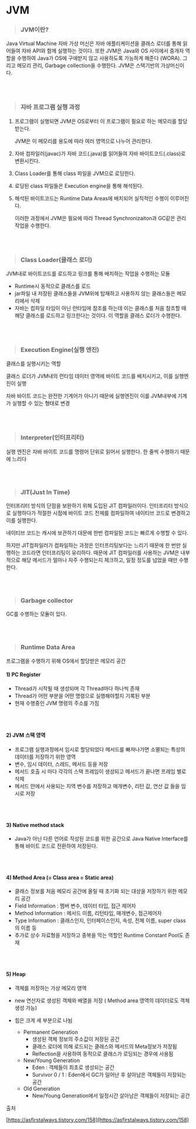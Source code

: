 # JVM


>### JVM이란?

Java Virtual Machine 자바 가상 머신은 자바 애플리케이션을 클래스 로더를 통해 읽어들여 자바 API와 함께 실행하는 것이다. 또한 JVM은 Java와 OS 사이에서 중개자 역할을 수행하여 Java가 OS에 구애받지 않고 사용하도록 가능하게 해준다 (WORA). 그리고 메모리 관리, Garbage collection을 수행한다. JVM은 스택기반의 가상머신이다.

<br>
<br>

>### 자바 프로그램 실행 과정

1. 프로그램이 실행되면 JVM은 OS로부터 이 프로그램이 필요로 하는 메모리를 할당받는다.
    
    JVM은 이 메모리를 용도에 따라 여러 영역으로 나누어 관리한다.
    
2. 자바 컴파일러(javac)가 자바 코드(.java)를 읽어들여 자바 바이트코드(.class)로 변환시킨다.
3. Class Loader를 통해 class 파일을 JVM으로 로딩한다.
4. 로딩된 class 파일들은 Execution engine을 통해 해석된다.
5. 해석된 바이트코드는 Runtime Data Areas에 배치되어 실직적인 수행이 이루어진다.
    
    이러한 과정에서 JVM은 필요에 따라 Thread Synchronizaiton과 GC같은 관리 작업을 수행한다.
    

<br>
<br>

>### Class Loader(클래스 로더)

JVM내로 바이트코드를 로드하고 링크를 통해 배치하는 작업을 수행하는 모듈

- Runtime시 동적으로 클래스를 로드
- jar파일 내 저장된 클래스들을 JVM위에 탑재하고 사용하지 않는 클래스들은 메모리에서 삭제
- 자바는 컴파일 타임이 아닌 런타임에 참조를 하는데 이는 클래스를 처음 참조할 때 해당 클래스를 로드하고 링크한다는 것이다. 이 역할을 클래스 로더가 수행한다.

<br>
<br>

>### Execution Engine(실행 엔진)

클래스를 실행시키는 역할

클래스 로더가 JVM내의 런타임 데이터 영역에 바이트 코드를 배치시키고, 이를 실행엔진이 실행

자바 바이트 코드는 완전한 기계어가 아니기 때문에 실행엔진이 이를 JVM내부에 기계가 실행할 수 있는 형태로 변경


<br>
<br>

>### Interpreter(인터프리터)

실행 엔진은 자바 바이트 코드를 명령어 단위로 읽어서 실행한다. 한 줄씩 수행하기 때문에 느리다

<br>
<br>

>### JIT(Just In Time)

인터프리터 방식의 단점을 보완하기 위해 도입된 JIT 컴파일러이다. 인터프리터 방식으로 실행하다가 적절한 시점에 바이트 코드 전체를 컴파일하여 네이티브 코드로 변경하고 이를 실행한다.

네이티브 코드는 캐시에 보관하기 대문에 한번 컴파일된 코드는 빠르게 수행할 수 있다.

하지만 JIT컴파일러가 컴파일하는 과정은 인터프리팅보다는 느리기 때문에 한 번만 실행하는 코드라면 인터프리팅이 유리하다. 때문에 JIT 컴파일러를 사용하는 JVM은 내부적으로 해당 메서드가 얼마나 자주 수행되는지 체크하고, 일정 정도를 넘었을 때만 수행한다.

<br>
<br>

>### Garbage collector

GC를 수행하는 모듈이 있다.

<br>
<br>

>### Runtime Data Area

프로그램을 수행하기 위해 OS에서 할당받은 메모리 공간


#### 1) PC Register 

- Thread가 시작될 때 생성되며 각 Thread마다 하나씩 존재
- Thread가 어떤 부분을 어떤 명령으로 실행해야할지 기록된 부분
- 현재 수행중인 JVM  명령의 주소를 가짐

<br>
<br>

#### 2) JVM 스택 영역

- 프로그램 실행과정에서 임시로 할당되었다 메서드를 빠져나가면 소멸되는 특성의 데이터를 저장하기 위한 영역
- 변수, 임시 데이터, 스레드, 메서드 등을 저장
- 메서드 호출 시 마다 각각의 스택 프레임이 생성되고 메서드가 끝나면 프레임 별로 삭제
- 메서드 안에서 사용되는 지역 변수를 저장하고 매개변수, 리턴 값, 연산 값 들을 임시로 저장

<br>
<br>

#### 3) Native method stack

- Java가 아닌 다른 언어로 작성된 코드를 위한 공간으로 Java Native Interface를 통해 바이트 코드로 전환하여 저장된다.

<br>
<br>

#### 4) Method Area (= Class area = Static area)

- 클래스 정보를 처음 메모리 공간에 올릴 때 초기화 되는 대상을 저장하기 위한 메모리 공간
- Field Information : 멤버 변수, 데이터 타입, 접근 제어자
- Method Information : 메서드 이름, 리턴타입, 매개변수, 접근제어자
- Type Information : 클래스인지, 인터페이스인지, 속성, 전체 이름, super class의 이름 등
- 추가로 상수 자료형을 저장하고 중복을 막는 역할인 Runtime Constant Pool도 존재

<br>
<br>

#### 5) Heap 

- 객체를 저장하는 가상 메모리 영역
- new 연산자로 생성된 객체와 배열을 저장 ( Method area 영역의 데이터로도 객체 생성 가능)
- 힙은 크게 세 부분으로 나뉨
    
    
    - Permanent Generation
        - 생성된 객체 정보의 주소값이 저장된 공간
        - 클래스 로더에 의해 로드되는 클래스와 메서드의 Meta정보가 저장됨
        - Relfection을 사용하여 동적으로 클래스가 로딩되는 경우에 사용됨
    - New/Young Generation
        - Eden : 객체들이 최초로 생성되는 공간
        - Survivor 0 / 1 : Eden에서 GC가 일어난 후 살아남은 객체들이 저장되는 공간
    - Old Generation
        - New/Young Generation에서 일정시간 살아남은 객체들이 저장되는 공간

출처

[https://asfirstalways.tistory.com/158](https://asfirstalways.tistory.com/158)
